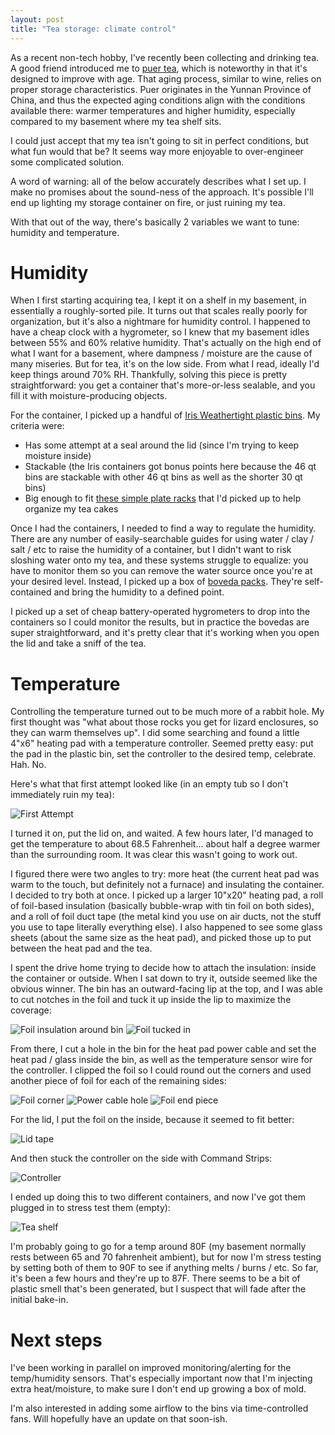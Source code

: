 ```yaml
---
layout: post
title: "Tea storage: climate control"
---
```


As a recent non-tech hobby, I've recently been collecting and drinking tea. A good friend introduced me to [puer tea](https://en.m.wikipedia.org/wiki/Pu%27er_tea), which is noteworthy in that it's designed to improve with age. That aging process, similar to wine, relies on proper storage characteristics. Puer originates in the Yunnan Province of China, and thus the expected aging conditions align with the conditions available there: warmer temperatures and higher humidity, especially compared to my basement where my tea shelf sits.

I could just accept that my tea isn't going to sit in perfect conditions, but what fun would that be? It seems way more enjoyable to over-engineer some complicated solution.

<!--more-->

A word of warning: all of the below accurately describes what I set up. I make no promises about the sound-ness of the approach. It's possible I'll end up lighting my storage container on fire, or just ruining my tea.

With that out of the way, there's basically 2 variables we want to tune: humidity and temperature.

Humidity
========

When I first starting acquiring tea, I kept it on a shelf in my basement, in essentially a roughly-sorted pile. It turns out that scales really poorly for organization, but it's also a nightmare for humidity control. I happened to have a cheap clock with a hygrometer, so I knew that my basement idles between 55% and 60% relative humidity. That's actually on the high end of what I want for a basement, where dampness / moisture are the cause of many miseries. But for tea, it's on the low side. From what I read, ideally I'd keep things around 70% RH. Thankfully, solving this piece is pretty straightforward: you get a container that's more-or-less sealable, and you fill it with moisture-producing objects.

For the container, I picked up a handful of [Iris Weathertight plastic bins](https://www.irisusainc.com/weathertight-storage-box-46-6-qt-ucb-sd). My criteria were:

* Has some attempt at a seal around the lid (since I'm trying to keep moisture inside)
* Stackable (the Iris containers got bonus points here because the 46 qt bins are stackable with other 46 qt bins as well as the shorter 30 qt bins)
* Big enough to fit [these simple plate racks](https://www.amazon.com/gp/product/B0018BRMV0/) that I'd picked up to help organize my tea cakes

Once I had the containers, I needed to find a way to regulate the humidity. There are any number of easily-searchable guides for using water / clay / salt / etc to raise the humidity of a container, but I didn't want to risk sloshing water onto my tea, and these systems struggle to equalize: you have to monitor them so you can remove the water source once you're at your desired level. Instead, I picked up a box of [boveda packs](https://www.amazon.com/gp/product/B00CPPG21Y/). They're self-contained and bring the humidity to a defined point.

I picked up a set of cheap battery-operated hygrometers to drop into the containers so I could monitor the results, but in practice the bovedas are super straightforward, and it's pretty clear that it's working when you open the lid and take a sniff of the tea.

Temperature
===========

Controlling the temperature turned out to be much more of a rabbit hole. My first thought was "what about those rocks you get for lizard enclosures, so they can warm themselves up". I did some searching and found a little 4"x6" heating pad with a temperature controller. Seemed pretty easy: put the pad in the plastic bin, set the controller to the desired temp, celebrate. Hah. No.

Here's what that first attempt looked like (in an empty tub so I don't immediately ruin my tea):

![First Attempt](/images/tea-storage-first-attempt.jpg)

I turned it on, put the lid on, and waited. A few hours later, I'd managed to get the temperature to about 68.5 Fahrenheit... about half a degree warmer than the surrounding room. It was clear this wasn't going to work out.

I figured there were two angles to try: more heat (the current heat pad was warm to the touch, but definitely not a furnace) and insulating the container. I decided to try both at once. I picked up a larger 10"x20" heating pad, a roll of foil-based insulation (basically bubble-wrap with tin foil on both sides), and a roll of foil duct tape (the metal kind you use on air ducts, not the stuff you use to tape literally everything else). I also happened to see some glass sheets (about the same size as the heat pad), and picked those up to put between the heat pad and the tea.

I spent the drive home trying to decide how to attach the insulation: inside the container or outside. When I sat down to try it, outside seemed like the obvious winner. The bin has an outward-facing lip at the top, and I was able to cut notches in the foil and tuck it up inside the lip to maximize the coverage:

![Foil insulation around bin](/images/tea-storage-bin-foil.jpg)
![Foil tucked in](/images/tea-storage-bin-foil-tucked.jpg)

From there, I cut a hole in the bin for the heat pad power cable and set the heat pad / glass inside the bin, as well as the temperature sensor wire for the controller. I clipped the foil so I could round out the corners and used another piece of foil for each of the remaining sides:

![Foil corner](/images/tea-storage-foil-corner.jpg)
![Power cable hole](/images/tea-storage-power-cable.jpg)
![Foil end piece](/images/tea-storage-foil-end.jpg)

For the lid, I put the foil on the inside, because it seemed to fit better:

![Lid tape](/images/tea-storage-lid.jpg)

And then stuck the controller on the side with Command Strips:

![Controller](/images/tea-storage-controller.jpg)

I ended up doing this to two different containers, and now I've got them plugged in to stress test them (empty):

![Tea shelf](/images/tea-storage-shelf.jpg)

I'm probably going to go for a temp around 80F (my basement normally rests between 65 and 70 fahrenheit ambient), but for now I'm stress testing by setting both of them to 90F to see if anything melts / burns / etc. So far, it's been a few hours and they're up to 87F. There seems to be a bit of plastic smell that's been generated, but I suspect that will fade after the initial bake-in.

Next steps
==========

I've been working in parallel on improved monitoring/alerting for the temp/humidity sensors. That's especially important now that I'm injecting extra heat/moisture, to make sure I don't end up growing a box of mold.

I'm also interested in adding some airflow to the bins via time-controlled fans. Will hopefully have an update on that soon-ish.

